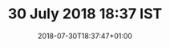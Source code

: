 ---
title: 30 July 2018 18:37 IST
date: 2018-07-30T18:37:47+01:00
tags: []
categories: []
type: ["photo", "latest"]
visibility: ["public"]
aliases:
    - /photos/2018/07/30/18/37.md
body_classes: "photos latest"
colours:
    primary-bg: "3,100%,92%" # hsl(3,100%,92%)
    secondary-bg: "5,100%,89%" # hsl(5,100%,89%)
    text: "195,100%,20%" # hsl(195,100%,20%)
    linktext: "195,100%,25%" # hsl(195,100%,25%)
    darklinktext: "195,70%,14%" # hsl(195,70%,14%)
    brilliant: "196,100%,42%" # hsl(196,100%,42%)
    tab-two: "278,9%,83%" # hsl(278,9%,83%)
    tab-three: "205,35%,76%" # hsl(205,35%,76%)
    tab-four: "199,52%,67%" # hsl(199,52%,67%)
    tab-five: "197,62%,59%" # hsl(197,62%,59%)
    tab-six: "196,68%,51%" # hsl(196,68%,51%)
twitterurl: ""
mastodonurl: ""
instagramurl: ""
image: "/photos/2018/07/30/18/osky-4.jpg"
imageAlt: "Selfie of me and Oskar the huskamute where I look like I’m trying to be cool and he looks fed up with his ears back."
imageOrientation: "portrait"
description: "Slight blurry photo of me and an Oskar who is sick of my shit."
---